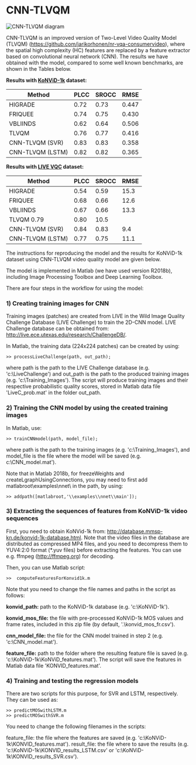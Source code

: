 # CNN-TLVQM

![CNN-TLVQM diagram](https://github.com/jarikorhonen/cnn-tlvqm/blob/master/cnn-tlvqm_small.png)

CNN-TLVQM is an improved version of Two-Level Video Quality Model (TLVQM) (https://github.com/jarikorhonen/nr-vqa-consumervideo), where the spatial high complexity (HC) features are replaced by a feature extractor based on convolutional neural network (CNN). The results we have obtained with the model, compared to some well known benchmarks, are shown in the Tables below.

**Results with [KoNViD-1k](http://database.mmsp-kn.de/konvid-1k-database.html) dataset:**

| **Method** |	**PLCC** |	**SROCC** |	**RMSE** |
|--|--|--|--|
| HIGRADE | 0.72 |	0.73 |	0.447 |
| FRIQUEE | 0.74 |	0.75 |	0.430 |
| VBLIINDS |	0.62 |	0.64 |	0.506 |
| TLVQM	| 0.76 |	0.77 |	0.416 |
| CNN-TLVQM (SVR)	| 0.83 |	0.83 |	0.358 |
| CNN-TLVQM (LSTM) |	0.82 |	0.82 |	0.365 |

**Results with [LIVE VQC](https://live.ece.utexas.edu/research/LIVEVQC/index.html) dataset:**

| **Method** |	**PLCC** |	**SROCC** |	**RMSE** |
|--|--|--|--|
| HIGRADE	| 0.54 | 0.59 | 15.3 | 
| FRIQUEE	| 0.68 | 0.66 | 12.6 | 
| VBLIINDS	| 0.67 | 0.66 | 13.3 | 
| TLVQM	0.79 | 0.80 | 10.5 | 
| CNN-TLVQM (SVR)	| 0.84 | 0.83 | 9.4 | 
| CNN-TLVQM (LSTM)	| 0.77 | 0.75 | 11.1 | 


The instructions for reproducing the model and the results for KoNViD-1k dataset using CNN-TLVQM video quality model are given below.

The model is implemented in Matlab (we have used version R2018b), including Image Processing Toolbox and Deep Learning Toolbox.

There are four steps in the workflow for using the model: 

### 1) Creating training images for CNN

Training images (patches) are created from LIVE in the Wild Image Quality Challenge Database (LIVE Challenge) to train the 2D-CNN model. LIVE Challenge database can be obtained from: http://live.ece.utexas.edu/research/ChallengeDB/.

In Matlab, the training data (224x224 patches) can be created by using:
```
>> processLiveChallenge(path, out_path);
```
where path is the path to the LIVE Challenge database (e.g. 'c:\\LiveChallenge') and out_path is the path to the produced training images (e.g. 'c:\\Training_Images'). The script will produce training images and their respective probabilistic quality scores, stored in Matlab data file 'LiveC_prob.mat' in the folder out_path.


### 2) Training the CNN model by using the created training images 

In Matlab, use:
```
>> trainCNNmodel(path, model_file);
```
where path is the path to the training images (e.g. 'c:\\Training_Images'), and model_file is the file where the model will be saved (e.g. c:\\CNN_model.mat').

Note that in Matlab 2018b, for freezeWeights and createLgraphUsingConnections, you may need to first add matlabroot\examples\nnet\ in the path, by using:
```  
>> addpath([matlabroot,'\\examples\\nnet\\main']);
```

### 3) Extracting the sequences of features from KoNViD-1k video sequences 

First, you need to obtain KoNVid-1k from: http://database.mmsp-kn.de/konvid-1k-database.html. Note that the video files in the database are distributed as compressed MP4 files, and you need to decompress them to YUV4:2:0 format (\*.yuv files) before extracting the features. You can use e.g. ffmpeg (http://ffmpeg.org) for decoding.

Then, you can use Matlab script:
```
>>  computeFeaturesForKonvid1k.m 
```
Note that you need to change the file names and paths in the script as follows:

**konvid_path:** path to the KoNViD-1k database (e.g. 'c:\\KoNViD-1k').

**konvid_mos_file:** the file with pre-processed KoNViD-1k MOS values and frame rates, included in this zip file (by default, '.\\konvid_mos_fr.csv').

**cnn_model_file:** the file for the CNN model trained in step 2 (e.g. 'c:\\CNN_model.mat').

**feature_file:** path to the folder where the resulting feature file is saved (e.g. 'c:\\KoNViD-1k\\KoNViD_features.mat'). The script will save the features in Matlab data file 'KONVID_features.mat'.


### 4) Training and testing the regression models 

There are two scripts for this purpose, for SVR and LSTM, respectively. They can be used as:
```
>> predictMOSwithLSTM.m
>> predictMOSwithSVR.m
```
You need to change the following filenames in the scripts:

feature_file: the file where the features are saved (e.g. 'c:\\KoNViD-1k\\KONVID_features.mat').
result_file: the file where to save the results (e.g. 'c:\\KoNViD-1k\\KONVID_results_LSTM.csv' or 'c:\\KoNViD-1k\\KONVID_results_SVR.csv').
